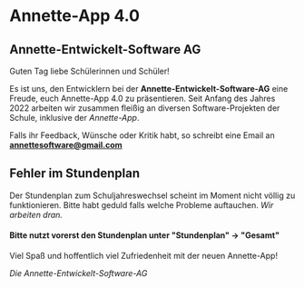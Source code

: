 # Annette-App 4.0
  
  
   
## Annette-Entwickelt-Software AG
Guten Tag liebe Schülerinnen und Schüler!
  
Es ist uns, den Entwicklern bei der **Annette-Entwickelt-Software-AG** eine Freude, euch Annette-App 4.0 zu präsentieren.
Seit Anfang des Jahres 2022 arbeiten wir zusammen fleißig an diversen Software-Projekten der Schule, inklusive der *Annette-App*.
  
Falls ihr Feedback, Wünsche oder Kritik habt, so schreibt eine Email an **<annettesoftware@gmail.com>**
  
 

## Fehler im Stundenplan

Der Stundenplan zum Schuljahreswechsel scheint im Moment nicht völlig zu funktionieren. 
Bitte habt geduld falls welche Probleme auftauchen.
*Wir arbeiten dran.*

#### Bitte nutzt vorerst den Stundenplan unter "Stundenplan" -> "Gesamt" 

  
  
Viel Spaß und hoffentlich viel Zufriedenheit mit der neuen Annette-App!

*Die Annette-Entwickelt-Software-AG*
